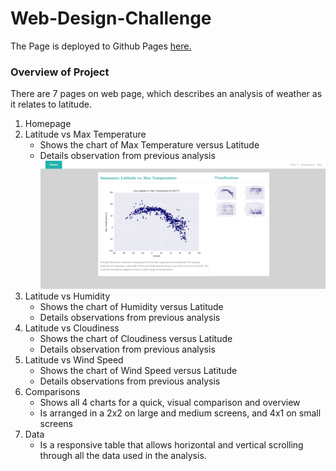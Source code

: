 # Web-Design-Challenge

The Page is deployed to Github Pages [here.](https://bananasfoster623.github.io/Web-Design-Challenge/)

### Overview of Project

There are 7 pages on web page, which describes an analysis of weather as it relates to latitude. 

1. Homepage
2. Latitude vs Max Temperature
    - Shows the chart of Max Temperature versus Latitude
    - Details observation from previous analysis
![Latitude vs Max Temperature](/Resources/ReadmeImages/temperature.PNG "Temperature")
3. Latitude vs Humidity
    - Shows the chart of Humidity versus Latitude
    - Details observations from previous analysis
4. Latitude vs Cloudiness
    - Shows the chart of Cloudiness versus Latitude
    - Details observation from previous analysis
5. Latitude vs Wind Speed
    - Shows the chart of Wind Speed versus Latitude
    - Details observations from previous analysis
6. Comparisons
    - Shows all 4 charts for a quick, visual comparison and overview
    - Is arranged in a 2x2 on large and medium screens, and 4x1 on small screens
7. Data
    - Is a responsive table that allows horizontal and vertical scrolling through all the data used in the analysis.  
